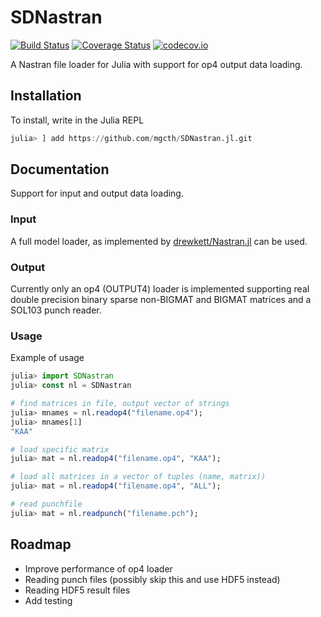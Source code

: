 # SDNastran

[![Build Status](https://travis-ci.org/mgcth/SDNastran.jl.svg?branch=master)](https://travis-ci.org/mgcth/SDNastran.jl)
[![Coverage Status](https://coveralls.io/repos/mgcth/SDNastran.jl/badge.svg?branch=master&service=github)](https://coveralls.io/github/mgcth/SDNastran.jl?branch=master)
[![codecov.io](http://codecov.io/github/mgcth/SDNastran.jl/coverage.svg?branch=master)](http://codecov.io/github/mgcth/SDNastran.jl?branch=master)

A Nastran file loader for Julia with support for op4 output data loading.

## Installation
To install, write in the Julia REPL

```julia
julia> ] add https://github.com/mgcth/SDNastran.jl.git
```

## Documentation
Support for input and output data loading.

### Input
A full model loader, as implemented by [drewkett/Nastran.jl](https://github.com/drewkett/Nastran.jl) can be used.

### Output
Currently only an op4 (OUTPUT4) loader is implemented supporting real double precision binary sparse non-BIGMAT and BIGMAT matrices and a SOL103 punch reader.

### Usage
Example of usage

```julia
julia> import SDNastran
julia> const nl = SDNastran

# find matrices in file, output vector of strings
julia> mnames = nl.readop4("filename.op4");
julia> mnames[1]
"KAA"

# load specific matrix
julia> mat = nl.readop4("filename.op4", "KAA");

# load all matrices in a vector of tuples (name, matrix))
julia> mat = nl.readop4("filename.op4", "ALL");

# read punchfile
julia> mat = nl.readpunch("filename.pch");
```

## Roadmap
- Improve performance of op4 loader
- Reading punch files (possibly skip this and use HDF5 instead)
- Reading HDF5 result files
- Add testing
